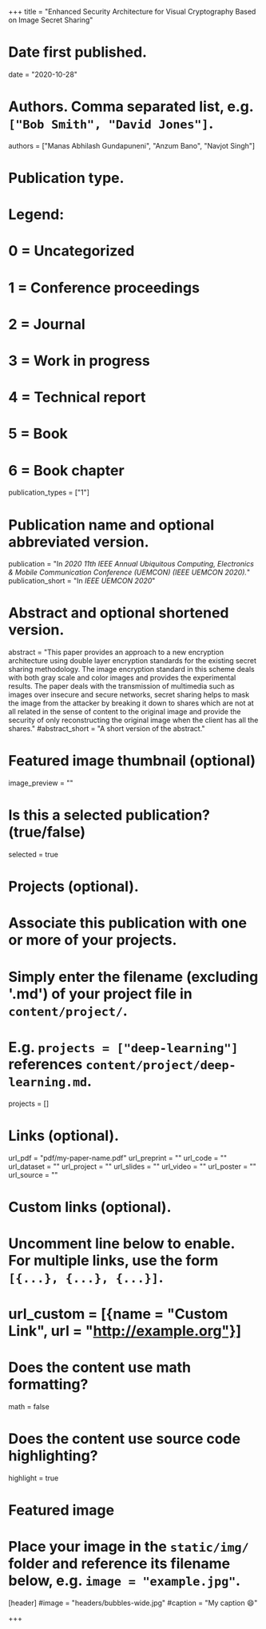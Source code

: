 +++
title = "Enhanced Security Architecture for Visual Cryptography Based on Image Secret Sharing"

# Date first published.
date = "2020-10-28"

# Authors. Comma separated list, e.g. `["Bob Smith", "David Jones"]`.
authors = ["Manas Abhilash Gundapuneni", "Anzum Bano", "Navjot Singh"]

# Publication type.
# Legend:
# 0 = Uncategorized
# 1 = Conference proceedings
# 2 = Journal
# 3 = Work in progress
# 4 = Technical report
# 5 = Book
# 6 = Book chapter
publication_types = ["1"]

# Publication name and optional abbreviated version.
publication = "In *2020 11th IEEE Annual Ubiquitous Computing, Electronics & Mobile Communication Conference (UEMCON) (IEEE UEMCON 2020).*"
publication_short = "In *IEEE UEMCON 2020*"

# Abstract and optional shortened version.
abstract = "This paper provides an approach to a new encryption architecture using double layer encryption standards for the existing secret sharing methodology. The image encryption standard in this scheme deals with both gray scale and color images and provides the experimental results. The paper deals with the transmission of multimedia such as images over insecure and secure networks, secret sharing helps to mask the image from the attacker by breaking it down to shares which are not at all related in the sense of content to the original image and provide the security of only reconstructing the original image when the client has all the shares."
#abstract_short = "A short version of the abstract."

# Featured image thumbnail (optional)
image_preview = ""

# Is this a selected publication? (true/false)
selected = true

# Projects (optional).
#   Associate this publication with one or more of your projects.
#   Simply enter the filename (excluding '.md') of your project file in `content/project/`.
#   E.g. `projects = ["deep-learning"]` references `content/project/deep-learning.md`.
projects = []

# Links (optional).
url_pdf = "pdf/my-paper-name.pdf"
url_preprint = ""
url_code = ""
url_dataset = ""
url_project = ""
url_slides = ""
url_video = ""
url_poster = ""
url_source = ""

# Custom links (optional).
#   Uncomment line below to enable. For multiple links, use the form `[{...}, {...}, {...}]`.
# url_custom = [{name = "Custom Link", url = "http://example.org"}]

# Does the content use math formatting?
math = false

# Does the content use source code highlighting?
highlight = true

# Featured image
# Place your image in the `static/img/` folder and reference its filename below, e.g. `image = "example.jpg"`.
[header]
#image = "headers/bubbles-wide.jpg"
#caption = "My caption 😄"

+++
